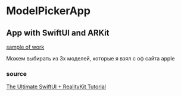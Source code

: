 # ModelPickerApp
## App with SwiftUI and ARKit

[sample of work](https://i.ibb.co/8sYTbY1/ezgif-com-gif-maker-11.gif)

Можем выбирать из 3х моделей, которые я взял с оф сайта apple

### source
[The Ultimate SwiftUI + RealityKit Tutorial](https://www.youtube.com/watch?v=9R_G0EI-UoI&ab_channel=RealitySchool)
